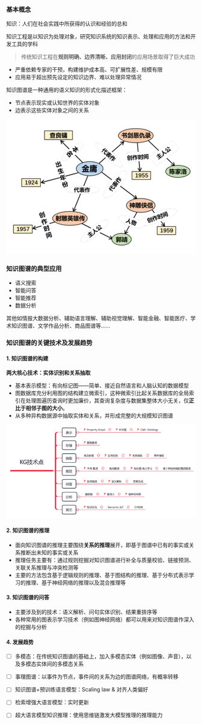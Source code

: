 ### 基本概念
知识：人们在社会实践中所获得的认识和经验的总和

知识工程是以知识为处理对象，研究知识系统的知识表示、处理和应用的方法和开发工具的学科

> 传统知识工程在**规则明确、边界清晰、应用封闭**的应用场景取得了巨大成功
- 严重依赖专家的干预，构建维护成本高、可扩展性差、规模有限
- 应用易于超出预先设定的知识边界、难以处理异常情况

知识图谱是一种通用的语义知识的形式化描述框架：
- 节点表示现实或认知世界的实体对象
- 边表示这些实体对象之间的关系

![](image/d9d94475bbabcdddac9fdc65e766e031.png)
### 知识图谱的典型应用

- 语义搜索
- 智能问答
- 智能推荐
- 数据分析

其他如情报大数据分析、辅助语言理解、辅助视觉理解、智能金融、智能医疗、学术知识图谱、文学作品分析、商品图谱等......

### 知识图谱的关键技术及发展趋势
#### 1. 知识图谱的构建
**两大核心技术：实体识别和关系抽取**
- 基本表示模型：有向标记图——简单、接近自然语⾔和人脑认知的数据模型
- 图数据库充分利用图的结构建立微索引，这种微索引比起关系数据库的全局索引在处理图遍历查询时更加廉价，其查询复杂度与数据集整体大小无关，仅**正比于相邻子图的大小**。
- 从多种异构数据源中抽取实体和关系，并形成完整的大规模知识图谱

![](image/d1a4cd0686a117bb23d9b0fc8695311a.png)

#### 2. 知识图谱的推理
- 面向知识图谱的推理主要围绕**关系的推理**展开，即基于图谱中已有的事实或关系推断出未知的事实或关系
- 推理任务主要有：通过规则挖掘对知识图谱进行补全与质量校验、链接预测、关联关系推理与冲突检测等
- 主要的方法包含基于逻辑规则的推理、基于图结构的推理、基于分布式表示学习的推理、基于神经网络的推理以及混合推理等

#### 3. 知识图谱的问答
- 主要涉及到的技术：语义解析、问句实体识别、结果重排序等
- 各种常用的图表示学习技术（例如图神经网络）都可以用来对知识图谱作深入的挖掘与分析

#### 4. 发展趋势
- [ ] 多模态：在传统知识图谱的基础上，加入多模态实体（例如图像、声音），以及多模态实体间的多模态关系
- [ ] 事理图谱：以事件为节点，事件间的关系为边的图谱网络，有概率转移
- [ ] 知识图谱+预训练语言模型：Scaling law & 对齐人类偏好
- [ ] 检索增强大语言模型：实时更新
- [ ] 超大语言模型知识推理：使用思维链激发大模型推理的推理能力

